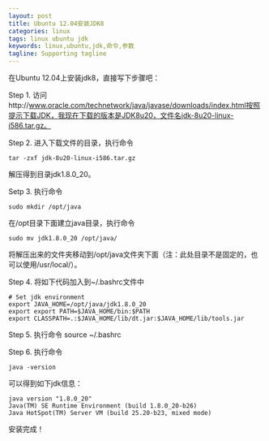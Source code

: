 ```yaml
---
layout: post
title: Ubuntu 12.04安装JDK8 
categories: linux
tags: linux ubuntu jdk
keywords: linux,ubuntu,jdk,命令,参数
tagline: Supporting tagline
---
```

在Ubuntu 12.04上安装jdk8，直接写下步骤吧：

Step 1. 访问http://www.oracle.com/technetwork/java/javase/downloads/index.html按照提示下载JDK，我现在下载的版本是JDK8u20，文件名jdk-8u20-linux-i586.tar.gz。

Step 2. 进入下载文件的目录，执行命令

    tar -zxf jdk-8u20-linux-i586.tar.gz

解压得到目录jdk1.8.0_20。

Setp 3. 执行命令

    sudo mkdir /opt/java

在/opt目录下面建立java目录，执行命令

    sudo mv jdk1.8.0_20 /opt/java/

将解压出来的文件夹移动到/opt/java文件夹下面（注：此处目录不是固定的，也可以使用/usr/local/）。

Step 4. 将如下代码加入到~/.bashrc文件中

    # Set jdk environment
    export JAVA_HOME=/opt/java/jdk1.8.0_20
    export export PATH=$JAVA_HOME/bin:$PATH
    export CLASSPATH=.:$JAVA_HOME/lib/dt.jar:$JAVA_HOME/lib/tools.jar

Step 5. 执行命令
    source ~/.bashrc

Step 6. 执行命令

    java -version

可以得到如下jdk信息：

    java version "1.8.0_20"
    Java(TM) SE Runtime Environment (build 1.8.0_20-b26)
    Java HotSpot(TM) Server VM (build 25.20-b23, mixed mode)

安装完成！
